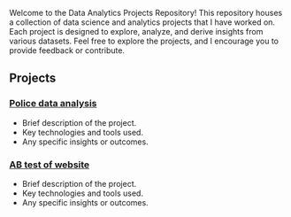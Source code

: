 
Welcome to the Data Analytics Projects Repository! This repository houses a collection of data science and analytics projects that I have worked on. Each project is designed to explore, analyze, and derive insights from various datasets. Feel free to explore the projects, and I encourage you to provide feedback or contribute.

## Projects

### [Police data analysis](link_to_project_1)
- Brief description of the project.
- Key technologies and tools used.
- Any specific insights or outcomes.

### [AB test of website](link_to_project_2)
- Brief description of the project.
- Key technologies and tools used.
- Any specific insights or outcomes.

